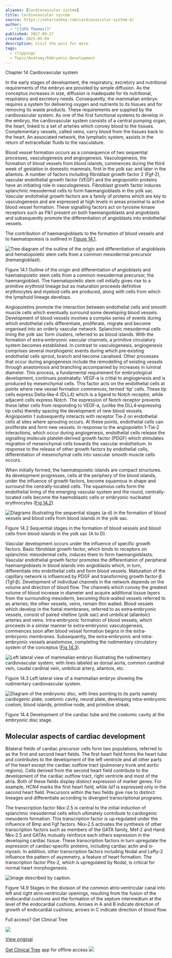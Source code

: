```yaml
---
aliases: [Cardiovascular system]
title: Cardiovascular system
source: https://veteriankey.com/cardiovascular-system-4/
author:
  - "[[UFO Themes]]"
published: 2017-09-27
created: 2025-05-09
description: Visit the post for more.
tags:
  - clippings
  - Topic/Anatomy/Embryonic-Development
---
```


Chapter 14 Cardiovascular system

In the early stages of development, the respiratory, excretory and nutritional requirements of the embryo are provided by simple diffusion. As the conceptus increases in size, diffusion is inadequate for its nutritional, respiratory and excretory needs. Consequently, the mammalian embryo requires a system for delivering oxygen and nutrients to its tissues and for removing its waste products. These requirements are supplied by the cardiovascular system. As one of the first functional systems to develop in the embryo, the cardiovascular system consists of a central pumping organ, the heart, linked to a set of arteries which convey blood to the tissues. Complementary vessels, called veins, carry blood from the tissues back to the heart. An associated network, the lymphatic system, assists in the return of extracellular fluids to the vasculature.

Blood vessel formation occurs as a consequence of two sequential processes, vasculogenesis and angiogenesis. Vasculogenesis, the formation of blood vessels from blood islands, commences during the third week of gestation in domestic mammals, first in the yolk sac and later in the allantois. A number of factors including fibroblast growth factor 2 (Fgf‐2), vascular endothelial growth factor (VEGF) and the angiopoietin proteins have an initiating role in vasculogenesis. Fibroblast growth factor induces splanchnic mesodermal cells to form haemangioblasts in the yolk sac. Vascular endothelial growth factors are a family of proteins which are key to vasculogenesis and are expressed at high levels in areas proximal to active blood vessel formation. These signalling factors act on tyrosine kinase receptors such as Flk1 present on both haemangioblasts and angioblasts and subsequently promote the differentiation of angioblasts into endothelial vessels.

The contribution of haemangioblasts to the formation of blood vessels and to haematopoiesis is outlined in [Figure 14.1](https://veteriankey.com/cardiovascular-system-4/#c14-fig-0001).

![Tree diagram of the outline of the origin and differentiation of angioblasts and hematopoietic stem cells from a common mesodermal precursor (hemangioblast).](https://i0.wp.com/veteriankey.com/wp-content/uploads/2017/09/c14f001-1.gif?w=960)

Figure 14.1 Outline of the origin and differentiation of angioblasts and haematopoietic stem cells from a common mesodermal precursor, the haemangioblast. The haematopoietic stem cell initially gives rise to a primitive erythroid lineage but as maturation proceeds definitive erythrocytes and myeloid cells are produced, along with cells from which the lymphoid lineage develops.

Angiopoietins promote the interaction between endothelial cells and smooth muscle cells which eventually surround some developing blood vessels. Development of blood vessels involves a complex series of events during which endothelial cells differentiate, proliferate, migrate and become organised into an orderly vascular network. Splanchnic mesodermal cells lining the yolk sac form clusters, referred to as blood islands. With the formation of extra‐embryonic vascular channels, a primitive circulatory system becomes established. In contrast to vasculogenesis, angiogenesis comprises several morphogenic events during which pre‐existing endothelial cells sprout, branch and become canalised. Other processes that occur during angiogenesis include the remodelling of existing vessels through anastomosis and branching accompanied by increases in luminal diameter. This process, a fundamental requirement for embryological development, continues postnatally. VEGF‐a is critial to angiogenesis and is produced by mesenchymal cells. This factor acts on the endothelial cells at points where new vessel formation commences, termed ‘tip’ cells. These tip cells express Delta‐like‐4 (DLL4) which is a ligand to Notch receptor, while adjacent cells express Notch. The expression of Notch receptor prevents these latter cells from responding to VEGF‐a, (unlike the DLL4‐expressing tip cells) thereby spacing the development of new blood vessels. Angiopoietin 1 subsequently interacts with receptor Tie‐2 on endothelial cells at sites where sprouting occurs. At these points, endothelial cells can proliferate and form new vessels. In response to the angiopoietin 1–Tie‐2 interactions, which occur during angiogenesis, endothelial cells release the signalling molecule platelet‐derived growth factor (PDGF) which stimulates migration of mesenchymal cells towards the vascular endothelium. In response to the release of other growth factors by endothelial cells, differentiation of mesenchymal cells into vascular smooth muscle cells occurs.

When initially formed, the haematopoietic islands are compact structures. As development progresses, cells at the periphery of the blood islands, under the influence of growth factors, become squamous in shape and surround the centrally‐located cells. The squamous cells form the endothelial lining of the emerging vascular system and the round, centrally‐located cells become the haemoblastic cells or embryonic nucleated erythrocytes ([Fig 14.2](https://veteriankey.com/cardiovascular-system-4/#c14-fig-0002)).

![Diagrams illustrating the sequential stages (a–d) in the formation of blood vessels and blood cells from blood islands in the yolk sac.](https://i0.wp.com/veteriankey.com/wp-content/uploads/2017/09/c14f002.gif?w=960)

Figure 14.2 Sequential stages in the formation of blood vessels and blood cells from blood islands in the yolk sac (A to D).

Vascular development occurs under the influence of specific growth factors. Basic fibroblast growth factor, which binds to receptors on splanchnic mesodermal cells, induces them to form haemangioblasts. Vascular endothelial growth factor promotes the differentiation of peripheral haemangioblasts in blood islands into angioblasts which, in turn, differentiate into endothelial cells and form blood vessels. Maturation of the capillary network is influenced by PDGF and transforming growth factor‐β (Tgf‐β). Development of individual channels in the network depends on the volume and direction of blood flow. The channels which convey the greatest volume of blood increase in diameter and acquire additional tissue layers from the surrounding mesoderm, becoming thick‐walled vessels referred to as arteries; the other vessels, veins, remain thin walled. Blood vessels which develop in the foetal membranes, referred to as extra‐embryonic vessels, consist of paired vitelline (yolk sac) and umbilical (allantoic) arteries and veins. Intra‐embryonic formation of blood vessels, which proceeds in a similar manner to extra‐embryonic vasculogenesis, commences soon after blood vessel formation begins in the extra‐embryonic membranes. Subsequently, the extra‐embryonic and intra‐embryonic vessels anastomose, completing the rudimentary circulatory system of the conceptus ([Fig 14.3](https://veteriankey.com/cardiovascular-system-4/#c14-fig-0003)).

![Left lateral view of mammalian embryo illustrating the rudimentary cardiovascular system, with lines labeled as dorsal aorta, common cardinal vein, caudal cardinal vein, umbilical artery, allantois, etc.](https://i0.wp.com/veteriankey.com/wp-content/uploads/2017/09/c14f003.gif?w=960)

Figure 14.3 Left lateral view of a mammalian embryo showing the rudimentary cardiovascular system.

![Diagram of the embryonic disc, with lines pointing to its parts namely cardiogenic plate, coelomic cavity, neural plate, developing intra-embryonic coelom, blood islands, primitive node, and primitive streak.](https://i0.wp.com/veteriankey.com/wp-content/uploads/2017/09/c14f004.gif?w=960)

Figure 14.4 Development of the cardiac tube and the coelomic cavity at the embryonic disc stage.

## Molecular aspects of cardiac development

Bilateral fields of cardiac precursor cells form two populations, referred to as the first and second heart fields. The first heart field forms the heart tube and contributes to the development of the left ventricle and all other parts of the heart except the cardiac outflow tract (pulmonary trunk and aortic regions). Cells derived from the second heart field contribute to the development of the cardiac outflow tract, right ventricle and most of the atria. Both of these fields display distinct expression of marker genes. For example, *HCN4* marks the first heart field, while *Isl1* is expressed only in the second heart field. Precursors within the two fields give rise to distinct lineages and differentiate according to divergent transcriptional programs.

The transcription factor Nkx‐2.5 is central to the initial induction of splanchnic mesodermal cells which ultimately contribute to cardiogenic mesoderm formation. This transcription factor is up‐regulated under the influence of Bmp and Fgf factors. Nkx‐2.5 activates the synthesis of other transcription factors such as members of the GATA family, Mef‐2 and Hand. Nkx‐2.5 and GATAs mutually reinforce each others expression in the developing cardiac tissue. These transcription factors in turn upregulate the expression of cardiac‐specific proteins, including cardiac actin and α‐myosin. In addition, other transcription factors including Nodal and Lefty‐2 influence the pattern of asymmetry, a feature of heart formation. The transcription factor Pitx‐2, which is upregulated by Nodal, is critical for normal heart morphogenesis.

![Image described by caption.](https://i0.wp.com/veteriankey.com/wp-content/uploads/2017/09/c14f009.gif?w=960)

Figure 14.9 Stages in the division of the common atrio‐ventricular canal into left and right atrio‐ventricular openings, resulting from the fusion of the endocardial cushions and the formation of the septum intermedium at the level of the endocardial cushions. Arrows in A and B indicate direction of growth of endocardial cushions; arrows in C indicate direction of blood flow.

Full access? Get Clinical Tree

![](https://clinicalpub.com/wp-content/uploads/2023/09/256.png)

[View original](https://clinicalpub.com/app)

[Get Clinical Tree](http://clinicalpub.com/app) app for offline access [![](https://clinicalpub.com/wp-content/uploads/2023/09/banner1.png)](https://clinicalpub.com/app)
